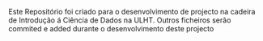 Este Repositório foi criado para o desenvolvimento de projecto na cadeira de Introdução á Ciência de Dados na ULHT.
Outros ficheiros serão commited e added durante o desenvolvimento deste projecto
